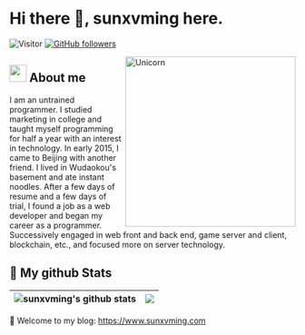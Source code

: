 # Hi there 👋, sunxvming here. 
![Visitor](https://visitor-badge.laobi.icu/badge?page_id=sunxvming.repoName) [![GitHub followers](https://img.shields.io/github/followers/sunxvming.svg?style=social&label=Follow)](https://github.com/sunxvming?tab=followers)<br/>


<img align="right" width=300px alt="Unicorn" src="https://c.tenor.com/GN73MKBawZYAAAAi/busy-cute.gif" />

## <img src="https://media.giphy.com/media/ObNTw8Uzwy6KQ/giphy.gif" width="30px">&nbsp;About me

I am an untrained programmer. I studied marketing in college and taught myself programming for half a year with an interest in technology. In early 2015, I came to Beijing with another friend. I lived in Wudaokou's basement and ate instant noodles. After a few days of resume and a few days of trial, I found a job as a web developer and began my career as a programmer. Successively engaged in web front and back end, game server and client, blockchain, etc., and focused more on server technology.

## 👀 My github Stats

| <img align="center" src="https://github-readme-stats.vercel.app/api?username=sunxvming&show_icons=true&include_all_commits=false&theme=buefy&hide_border=true&count_private=true&hide_title=true" alt="sunxvming's github stats" />| <img align="center" src="https://github-readme-stats.vercel.app/api/top-langs/?username=sunxvming&layout=compact&theme=buefy&hide_border=true" /> |
| ------------- | ------------- |



📝 Welcome to my blog: https://www.sunxvming.com

